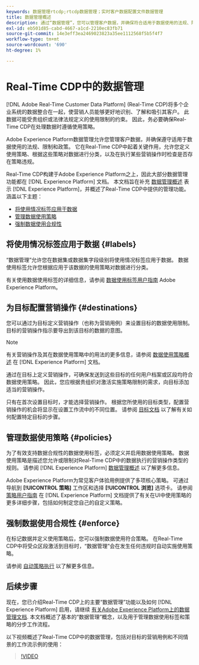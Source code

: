 ```yaml
---
keywords: 数据管理rtcdp;rtcdp数据管理；实时客户数据配置文件数据管理
title: 数据管理概述
description: 通过“数据管理”，您可以管理客户数据，并确保符合适用于数据使用的法规、限制和策略。
exl-id: eb501d85-cabd-4667-a1cd-2210ec83fb71
source-git-commit: 14e3eff3ea2469023823a35ee1112568f5b5f4f7
workflow-type: tm+mt
source-wordcount: '690'
ht-degree: 1%

---
```


# Real-Time CDP中的数据管理

[!DNL Adobe Real-Time Customer Data Platform] (Real-Time CDP)将多个企业系统的数据整合在一起，使营销人员能够更好地识别、了解和吸引其客户。 此数据可能受贵组织或法律法规定义的使用限制的约束。 因此，务必要确保Real-Time CDP在处理数据时遵循使用策略。

Adobe Experience Platform数据管理允许您管理客户数据，并确保遵守适用于数据使用的法规、限制和政策。 它在Real-Time CDP中起着关键作用，允许您定义使用策略、根据这些策略对数据进行分类，以及在执行某些营销操作时检查是否存在策略违规。

Real-Time CDP构建于Adobe Experience Platform之上，因此大部分数据管理功能都在 [!DNL Experience Platform] 文档。 本文档旨在补充 [数据管理概述](../../data-governance/home.md) 表示 [!DNL Experience Platform]，并概述了Real-Time CDP中提供的管理功能。 涵盖以下主题：

* [将使用情况标签应用于数据](#labels)
* [管理数据使用策略](#policies)
* [强制数据使用合规性](#enforce)

## 将使用情况标签应用于数据 {#labels}

“数据管理”允许您在数据集或数据集字段级别将使用情况标签应用于数据。 数据使用标签允许您根据应用于该数据的使用策略对数据进行分类。

有关使用数据使用标签的详细信息，请参阅 [数据使用标签用户指南](../../data-governance/labels/overview.md) Adobe Experience Platform。

## 为目标配置营销操作 {#destinations}

您可以通过为目标定义营销操作（也称为营销用例）来设置目标的数据使用限制。 目标的营销操作指示要导出到该目标的数据的意图。

>[!NOTE]
>
>有关营销操作及其在数据使用策略中的用法的更多信息，请参阅 [数据使用策略概述](../../data-governance/policies/overview.md) 在 [!DNL Experience Platform] 文档。

通过在目标上定义营销操作，可确保发送到这些目标的任何用户档案或区段均符合数据使用策略。 因此，您应根据贵组织对激活实施策略限制的需求，向目标添加适当的营销操作。

只有在首次设置目标时，才能选择营销操作。 根据您所使用的目标类型，配置营销操作的机会将显示在设置工作流中的不同位置。 请参阅 [目标文档](../destinations/overview.md) 以了解有关如何配置特定目标的步骤。

## 管理数据使用策略 {#policies}

为了有效支持数据合规性的数据使用标签，必须定义并启用数据使用策略。 数据使用策略是描述您允许或限制对Real-Time CDP中的数据执行的营销操作类型的规则。 请参阅 [!DNL Experience Platform] [数据管理概述](../../data-governance/home.md) 以了解更多信息。

Adobe Experience Platform为常见客户体验用例提供了多项核心策略。 可通过导航到 **[!UICONTROL 策略]** 工作区和选择 **[!UICONTROL 浏览]** 选项卡。 请参阅 [策略用户指南](../../data-governance/policies/user-guide.md) 在 [!DNL Experience Platform] 文档提供了有关在UI中使用策略的更多详细步骤，包括如何制定您自己的自定义策略。

## 强制数据使用合规性 {#enforce}

在标记数据并定义使用策略后，您可以强制数据使用符合策略。 在Real-Time CDP中将受众区段激活到目标时，“数据管理”会在发生任何违规时自动实施使用策略。

请参阅 [自动策略执行](../../data-governance/enforcement/auto-enforcement.md) 以了解更多信息。

## 后续步骤

现在，您已介绍Real-Time CDP上的主要“数据管理”功能以及如何 [!DNL Experience Platform] 启用，请继续 [有关Adobe Experience Platform上的数据管理文档](../../data-governance/home.md). 本文档概述了基本的“数据管理”概念，以及用于管理数据使用标签和策略的分步工作流程。

以下视频概述了Real-Time CDP中的数据管理，包括对目标的营销用例和不同情景的工作流示例的使用：

>[!VIDEO](https://video.tv.adobe.com/v/33631?quality=12&learn=on)
